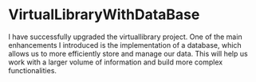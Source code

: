 # VirtualLibraryWithDataBase

I have successfully upgraded the virtuallibrary project.
One of the main enhancements I introduced is the implementation of a database,
which allows us to more efficiently store and manage our data.
This will help us work with a larger volume of information and build more complex functionalities.
